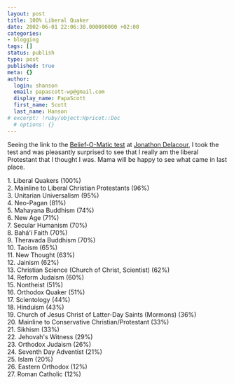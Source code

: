 ```yaml
---
layout: post
title: 100% Liberal Quaker
date: 2002-06-01 22:06:38.000000000 +02:00
categories:
- blogging
tags: []
status: publish
type: post
published: true
meta: {}
author:
  login: shanson
  email: papascott-wp@gmail.com
  display_name: PapaScott
  first_name: Scott
  last_name: Hanson
# excerpt: !ruby/object:Hpricot::Doc
  # options: {}
---
```

<p>Seeing the link to the <a href="http://beliefnet.com/story/76/story_7665_1.html">Belief-O-Matic test</a> at <a href="http://weblog.delacour.net/archives/2002/06/02.html">Jonathon Delacour</a>, I took the test and was pleasantly surprised to see that I really am the liberal Protestant that I thought I was. Mama will be happy to see what came in last place.</p>
<p>1. Liberal Quakers  (100%)<br />
2. Mainline to Liberal Christian Protestants  (96%)<br />
3. Unitarian Universalism  (95%)<br />
4. Neo-Pagan  (81%)<br />
5. Mahayana Buddhism  (74%)<br />
6. New Age  (71%)<br />
7. Secular Humanism  (70%)<br />
8. Bahá'í Faith  (70%)<br />
9. Theravada Buddhism  (70%)<br />
10. Taoism  (65%)<br />
11. New Thought  (63%)<br />
12. Jainism  (62%)<br />
13. Christian Science (Church of Christ, Scientist)  (62%)<br />
14. Reform Judaism  (60%)<br />
15. Nontheist  (51%)<br />
16. Orthodox Quaker  (51%)<br />
17. Scientology  (44%)<br />
18. Hinduism  (43%)<br />
19. Church of Jesus Christ of Latter-Day Saints (Mormons)  (36%)<br />
20. Mainline to Conservative Christian/Protestant  (33%)<br />
21. Sikhism  (33%)<br />
22. Jehovah's Witness  (29%)<br />
23. Orthodox Judaism  (26%)<br />
24. Seventh Day Adventist  (21%)<br />
25. Islam  (20%)<br />
26. Eastern Orthodox  (12%)<br />
27. Roman Catholic  (12%)</p>
